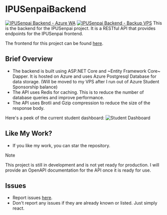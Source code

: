 # IPUSenpaiBackend
[![IPUSenpai Backend - Azure WA](https://github.com/martian0x80/IPUSenpaiBackend/actions/workflows/workflow.yml/badge.svg)](https://github.com/martian0x80/IPUSenpaiBackend/actions/workflows/workflow.yml)
[![IPUSenpai Backend - Backup VPS](https://github.com/martian0x80/IPUSenpaiBackend/actions/workflows/docker-workflow.yml/badge.svg)](https://github.com/martian0x80/IPUSenpaiBackend/actions/workflows/docker-workflow.yml)
This is the backend for the IPUSenpai project. It is a RESTful API that provides endpoints for the IPUSenpai frontend.

The frontend for this project can be found [here](https://devel.ipusenpai.in/).

## Brief Overview
- The backend is built using ASP.NET Core and ~Entity Framework Core~ Dapper. It is hosted on Azure and uses Azure Postgresql Database for data storage. (Will be moved to my VPS after I run out of Azure Student Sponsorship balance)
- The API uses Redis for caching. This is to reduce the number of database queries and improve performance.
- The API uses Brotli and Gzip compression to reduce the size of the response body.

Here's a peek of the current student dashboard:
![Student Dashboard](https://github.com/martian0x80/IPUSenpaiBackend/assets/26498920/2712d001-eae1-4b83-a2bf-4879c76fe64c)

## Like My Work?
- If you like my work, you can star the repository.

> [!NOTE]  
> This project is still in development and is not yet ready for production.
> I will provide an OpenAPI documentation for the API once it is ready for use.

## Issues
- Report issues [here](https://github.com/martian0x80/IPUSenpaiBackend/issues).
- Don't report any issues if they are already known or listed. Just simply react.
